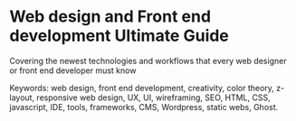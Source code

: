 
# Web design and Front end development Ultimate Guide

Covering the newest technologies and workflows that every web designer or front end developer must know

Keywords: web design, front end development, creativity, color theory, z-layout, responsive web design, UX, UI, wireframing, SEO, HTML, CSS, javascript, IDE, tools, frameworks, CMS, Wordpress, static webs, Ghost.

